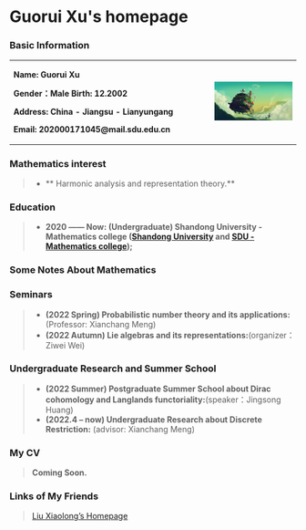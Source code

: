 # Guorui Xu's homepage

### Basic Information

<table border="0">
  <tr>
    <td width="70%">
      <p><b>  Name: Guorui Xu </b></p>
      <p><b>  Gender：Male    Birth: 12.2002</b></p>
      <p><b>  Address: China - Jiangsu - Lianyungang </b></p>
      <p><b>  Email: 202000171045@mail.sdu.edu.cn </b></p>
    </td>
    <td width="30%">
      <img src="image.jpg" width="100%"> 
    </td>
  </tr>
</table>

### Mathematics interest
> + ** Harmonic analysis and representation theory.**

### Education

> + **2020 —— Now: (Undergraduate) Shandong University - Mathematics college ([Shandong University](https://www.sdu.edu.cn/) and [SDU - Mathematics college](https://www.math.sdu.edu.cn/));**


### Some Notes About Mathematics

### Seminars
> + **(2022 Spring) Probabilistic number theory and its applications:**(Professor: Xianchang Meng)
> + **(2022 Autumn) Lie algebras and its representations:**(organizer：Ziwei Wei)

### Undergraduate Research and Summer School
> + **(2022 Summer) Postgraduate Summer School about Dirac cohomology and Langlands functoriality:**(speaker：Jingsong Huang)
> + **(2022.4 – now) Undergraduate Research about Discrete Restriction:** (advisor: Xianchang Meng) 

### My CV
> **Coming Soon.**

### Links of My Friends
> [Liu Xiaolong’s Homepage]([(https://dvlxlwz.github.io/)])

